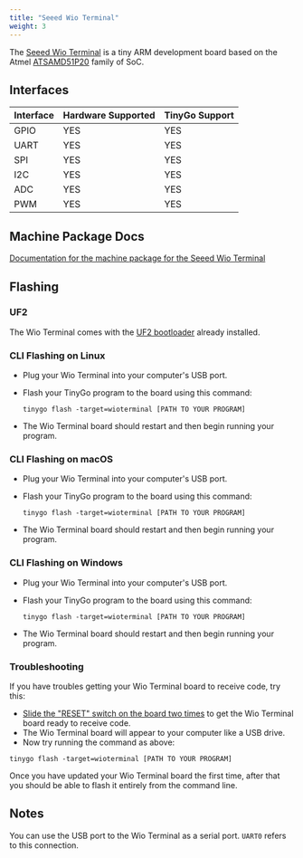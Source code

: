 ```yaml
---
title: "Seeed Wio Terminal"
weight: 3
---
```


The [Seeed Wio Terminal](https://www.seeedstudio.com/Wio-Terminal-p-4509.html) is a tiny ARM development board based on the Atmel [ATSAMD51P20](https://www.microchip.com/wwwproducts/en/ATSAMD51P20A) family of SoC.

## Interfaces

| Interface | Hardware Supported | TinyGo Support |
| --------- | ------------- | ----- |
| GPIO      | YES | YES |
| UART      | YES | YES |
| SPI      | YES | YES |
| I2C      | YES | YES |
| ADC      | YES | YES |
| PWM      | YES | YES |

## Machine Package Docs

[Documentation for the machine package for the Seeed Wio Terminal](../machine/wioterminal)

## Flashing

### UF2

The Wio Terminal comes with the [UF2 bootloader](https://github.com/Microsoft/uf2) already installed.

### CLI Flashing on Linux

- Plug your Wio Terminal into your computer's USB port.
- Flash your TinyGo program to the board using this command:

    ```shell
    tinygo flash -target=wioterminal [PATH TO YOUR PROGRAM]
    ```

- The Wio Terminal board should restart and then begin running your program.

### CLI Flashing on macOS

- Plug your Wio Terminal into your computer's USB port.
- Flash your TinyGo program to the board using this command:

    ```shell
    tinygo flash -target=wioterminal [PATH TO YOUR PROGRAM]
    ```

- The Wio Terminal board should restart and then begin running your program.

### CLI Flashing on Windows

- Plug your Wio Terminal into your computer's USB port.
- Flash your TinyGo program to the board using this command:

    ```shell
    tinygo flash -target=wioterminal [PATH TO YOUR PROGRAM]
    ```

- The Wio Terminal board should restart and then begin running your program.

### Troubleshooting

If you have troubles getting your Wio Terminal board to receive code, try this:

- [Slide the "RESET" switch on the board two times](https://wiki.seeedstudio.com/Wio-Terminal-Getting-Started/#faq) to get the Wio Terminal board ready to receive code.
- The Wio Terminal board will appear to your computer like a USB drive.
- Now try running the command as above:


```shell
tinygo flash -target=wioterminal [PATH TO YOUR PROGRAM]
```

Once you have updated your Wio Terminal board the first time, after that you should be able to flash it entirely from the command line.

## Notes

You can use the USB port to the Wio Terminal as a serial port. `UART0` refers to this connection.
